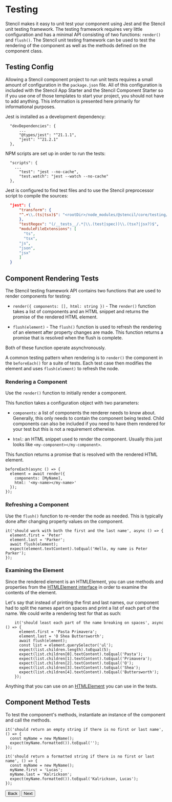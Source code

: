 # Testing

Stencil makes it easy to unit test your component using Jest and the Stencil unit testing framework.
The testing framework requires very little configuration and has a minimal API consisting of two functions:
`render()` and `flush()`. The Stencil unit testing framework can be used to test the rendering of the component
as well as the methods defined on the component class.

## Testing Config

Allowing a Stencil component project to run unit tests requires a small amount of configuration in the `package.json`
file. All of this configuration is included with the Stencil App Starter and the Stencil Component Starter so if you
use one of those templates to start your project, you should not have to add anything. This information is presented
here primarily for informational purposes.

Jest is installed as a development dependency:

```tsx
  "devDependencies": {
	  ...
	  "@types/jest": "^21.1.1",
	  "jest": "^21.2.1"
  },
```

NPM scripts are set up in order to run the tests:

```tsx
  "scripts": {
  	...
	  "test": "jest --no-cache",
	  "test.watch": "jest --watch --no-cache"
  },
```

Jest is configured to find test files and to use the Stencil preprocessor script to compile the sources:

```json
  "jest": {
	  "transform": {
  	  "^.+\\.(ts|tsx)$": "<rootDir>/node_modules/@stencil/core/testing/jest.preprocessor.js"
	  },
	  "testRegex": "(/__tests__/.*|\\.(test|spec))\\.(tsx?|jsx?)$",
	  "moduleFileExtensions": [
    	"ts",
    	"tsx",
  	  "js",
  	  "json",
  	  "jsx"
	  ]
  }
```

## Component Rendering Tests

The Stencil testing framework API contains two functions that are used to render components for testing:

- `render({ components: [], html: string })` - The `render()` function takes a list of components and an HTML snippet
and returns the promise of the rendered HTML element.

- `flush(element)` - The `flush()` function is used to refresh the rendering of an element after property changes are made.
This function returns a promise that is resolved when the flush is complete.

Both of these function operate asynchronously.

A common testing pattern when rendering is to `render()` the component in the `beforeEach()` for a suite of tests. Each
test case then modifies the element and uses `flush(element)` to refresh the node.

### Rendering a Component

Use the `render()` function to initially render a component.

This function takes a configuration object with two parameters:

- `components`: a list of components the renderer needs to know about. Generally, this only needs to contain the
component being tested. Child components can also be included if you need to have them rendered for your test
but this is not a requirement otherwise.

- `html`: an HTML snippet used to render the component. Usually this just looks like `<my-component></my-component>`.

This function returns a promise that is resolved with the rendered HTML element.

```tsx
beforeEach(async () => {
  element = await render({
    components: [MyName],
    html: '<my-name></my-name>'
  });
});
```

### Refreshing a Component

Use the `flush()` function to re-render the node as needed. This is typically done after changing property values
on the component.

```tsx
it('should work with both the first and the last name', async () => {
  element.first = 'Peter'
  element.last = 'Parker';
  await flush(element);
  expect(element.textContent).toEqual('Hello, my name is Peter Parker');
});
```

### Examining the Element

Since the rendered element is an HTMLElement, you can use methods and properties from the
[HTMLElement interface](https://developer.mozilla.org/en-US/docs/Web/API/HTMLElement) in order to examine the
contents of the element.

Let's say that instead of printing the first and last names, our component had to split the names apart on spaces
and print a list of each part of the name. We could write a rendering test for that as such:

```tsx
    it('should least each part of the name breaking on spaces', async () => {
      element.first = 'Pasta Primavera';
      element.last = 'O Shea Buttersworth';
      await flush(element);
      const list = element.querySelector('ul');
      expect(list.children.length).toEqual(5);
      expect(list.children[0].textContent).toEqual('Pasta');
      expect(list.children[1].textContent).toEqual('Primavera');
      expect(list.children[2].textContent).toEqual('O');
      expect(list.children[3].textContent).toEqual('Shea');
      expect(list.children[4].textContent).toEqual('Buttersworth');
    });
```

Anything that you can use on an [HTMLElement](https://developer.mozilla.org/en-US/docs/Web/API/HTMLElement) you can use in the tests.

## Component Method Tests

To test the component's methods, instantiate an instance of the component and call the methods.

```tsx
it('should return an empty string if there is no first or last name', () => {
  const myName = new MyName();
  expect(myName.formatted()).toEqual('');
});
```

```tsx
it('should return a formatted string if there is no first or last name', () => {
  const myName = new MyName();
  myName.first = 'Lucas';
  myName.last = 'Kalrickson';
  expect(myName.formatted()).toEqual('Kalrickson, Lucas');
});
```

<stencil-route-link url="/docs/context" router="#router" custom="true">
  <button class="pull-left btn btn--secondary">
    Back
  </button>
</stencil-route-link>

<stencil-route-link url="/docs/router" custom="true">
  <button class="pull-right btn btn--primary">
    Next
  </button>
</stencil-route-link>
